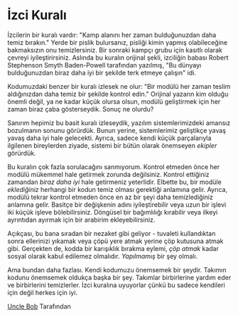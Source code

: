 # İzci Kuralı

İzcilerin bir kuralı vardır: "Kamp alanını her zaman bulduğunuzdan daha temiz bırakın." Yerde bir pislik bulursanız, pisliği kimin yapmış olabileceğine bakmaksızın onu temizlersiniz. Bir sonraki kampçı grubu için kasıtlı olarak çevreyi iyileştirirsiniz. Aslında bu kuralın orijinal şekli, izciliğin babası Robert Stephenson Smyth Baden-Powell tarafından yazılmış, "Bu dünyayı bulduğunuzdan biraz daha iyi bir şekilde terk etmeye çalışın" idi.

Kodumuzdaki benzer bir kuralı izlesek ne olur: "Bir modülü her zaman teslim aldığınızdan daha temiz bir şekilde kontrol edin." Orijinal yazarın kim olduğu önemli değil, ya ne kadar küçük olursa olsun, modülü geliştirmek için her zaman biraz çaba gösterseydik. Sonuç ne olurdu?

Sanırım hepimiz bu basit kuralı izleseydik, yazılım sistemlerimizdeki amansız bozulmanın sonunu görürdük. Bunun yerine, sistemlerimiz geliştikçe yavaş yavaş daha iyi hale gelecekti. Ayrıca, sadece kendi küçük parçalarıyla ilgilenen bireylerden ziyade, sistemi bir bütün olarak önemseyen *ekipler* görürdük.

Bu kuralın çok fazla sorulacağını sanmıyorum. Kontrol etmeden önce her modülü mükemmel hale getirmek zorunda değilsiniz. Kontrol ettiğiniz zamandan *biraz daha iyi* hale getirmeniz yeterlidir. Elbette bu, bir modüle *eklediğiniz* herhangi bir kodun temiz olması gerektiği anlamına gelir. Ayrıca, modülü tekrar kontrol etmeden önce en az bir şeyi daha temizlediğiniz anlamına gelir. Basitçe bir değişkenin adını iyileştirebilir veya uzun bir işlevi iki küçük işleve bölebilirsiniz. Döngüsel bir bağımlılığı kırabilir veya ilkeyi ayrıntıdan ayırmak için bir arabirim ekleyebilirsiniz.

Açıkçası, bu bana sıradan bir nezaket gibi geliyor - tuvaleti kullandıktan sonra ellerinizi yıkamak veya çöpü yere atmak yerine çöp kutusuna atmak gibi. Gerçekten de, kodda bir karışıklık bırakma eylemi, *çöp atmak* kadar sosyal olarak kabul edilemez olmalıdır. *Yapılmamış* bir şey olmalı.

Ama bundan daha fazlası. Kendi kodumuzu önemsemek bir şeydir. Takımın kodunu önemsemek oldukça başka bir şey. Takımlar birbirlerine yardım eder ve birbirlerini temizlerler. İzci kuralına uyuyorlar çünkü bu sadece kendileri için değil herkes için iyi.

[Uncle Bob](http://programmer.97things.oreilly.com/wiki/index.php/Uncle_Bob) Tarafından